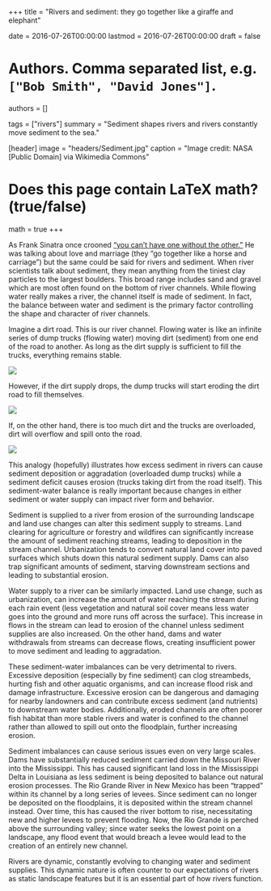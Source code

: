 +++
title = "Rivers and sediment: they go together like a giraffe and elephant"

date = 2016-07-26T00:00:00
lastmod = 2016-07-26T00:00:00
draft = false

# Authors. Comma separated list, e.g. `["Bob Smith", "David Jones"]`.
authors = []

tags = ["rivers"]
summary = "Sediment shapes rivers and rivers constantly move sediment to the sea."

[header]
image = "headers/Sediment.jpg"
caption = "Image credit: NASA [Public Domain] via Wikimedia Commons"

# Does this page contain LaTeX math? (true/false)
math = true
+++

As Frank Sinatra once crooned [“you can’t have one without the other.”](https://www.youtube.com/watch?v=Nrl_ri4CDF8) He was talking about love and marriage (they “go together like a horse and carriage”) but the same could be said for rivers and sediment. When river scientists talk about sediment, they mean anything from the tiniest clay particles to the largest boulders. This broad range includes sand and gravel which are most often found on the bottom of river channels. While flowing water really makes a river, the channel itself is made of sediment. In fact, the balance between water and sediment is the primary factor controlling the shape and character of river channels.

Imagine a dirt road. This is our river channel. Flowing water is like an infinite series of dump trucks (flowing water) moving dirt (sediment) from one end of the road to another. As long as the dirt supply is sufficient to fill the trucks, everything remains stable.

![](/img/truck_and_road.gif)

However, if the dirt supply drops, the dump trucks will start eroding the dirt road to fill themselves.

![](/img/truck_and_road_empty.gif)

If, on the other hand, there is too much dirt and the trucks are overloaded, dirt will overflow and spill onto the road.

![](/img/truck_and_road_full.gif)

This analogy (hopefully) illustrates how excess sediment in rivers can cause sediment deposition or aggradation (overloaded dump trucks) while a sediment deficit causes erosion (trucks taking dirt from the road itself). This sediment-water balance is really important because changes in either sediment or water supply can impact river form and behavior.

Sediment is supplied to a river from erosion of the surrounding landscape and land use changes can alter this sediment supply to streams. Land clearing for agriculture or forestry and wildfires can significantly increase the amount of sediment reaching streams, leading to deposition in the stream channel. Urbanization tends to convert natural land cover into paved surfaces which shuts down this natural sediment supply. Dams can also trap significant amounts of sediment, starving downstream sections and leading to substantial erosion.

Water supply to a river can be similarly impacted. Land use change, such as urbanization, can increase the amount of water reaching the stream during each rain event (less vegetation and natural soil cover means less water goes into the ground and more runs off across the surface). This increase in flows in the stream can lead to erosion of the channel unless sediment supplies are also increased. On the other hand, dams and water withdrawals from streams can decrease flows, creating insufficient power to move sediment and leading to aggradation.

These sediment-water imbalances can be very detrimental to rivers. Excessive deposition (especially by fine sediment) can clog streambeds, hurting fish and other aquatic organisms, and can increase flood risk and damage infrastructure. Excessive erosion can be dangerous and damaging for nearby landowners and can contribute excess sediment (and nutrients) to downstream water bodies. Additionally, eroded channels are often poorer fish habitat than more stable rivers and water is confined to the channel rather than allowed to spill out onto the floodplain, further increasing erosion.

Sediment imbalances can cause serious issues even on very large scales. Dams have substantially reduced sediment carried down the Missouri River into the Mississippi. This has caused significant land loss in the Mississippi Delta in Louisiana as less sediment is being deposited to balance out natural erosion processes. The Rio Grande River in New Mexico has been “trapped” within its channel by a long series of levees. Since sediment can no longer be deposited on the floodplains, it is deposited within the stream channel instead. Over time, this has caused the river bottom to rise, necessitating new and higher levees to prevent flooding. Now, the Rio Grande is perched above the surrounding valley; since water seeks the lowest point on a landscape, any flood event that would breach a levee would lead to the creation of an entirely new channel.

Rivers are dynamic, constantly evolving to changing water and sediment supplies. This dynamic nature is often counter to our expectations of rivers as static landscape features but it is an essential part of how rivers function.